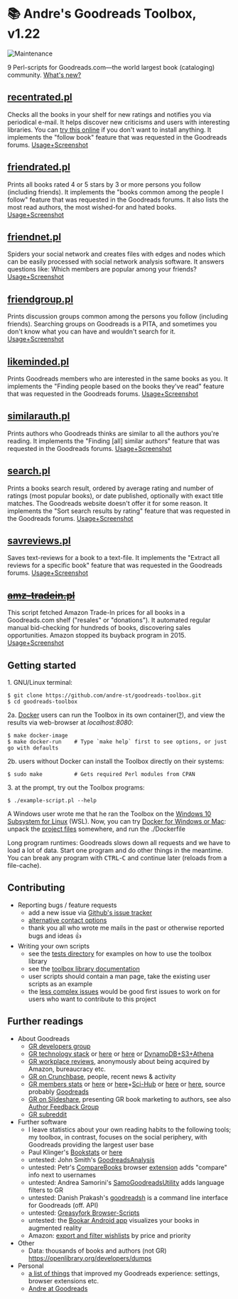 # :books: Andre's Goodreads Toolbox, v1.22

![Maintenance](https://img.shields.io/maintenance/yes/2019.svg)

9 Perl-scripts for Goodreads.com—the world largest book (cataloging) community. [What's new?](CHANGELOG.md)


## [recentrated.pl](./help/recentrated.md)

Checks all the books in your shelf for new ratings and notifies you
via periodical e-mail. It helps discover new criticisms and users with interesting 
libraries. You can [try this online](https://andre-st.github.io/goodreads/) if you 
don't want to install anything.
It implements the "follow book" feature that was requested in the Goodreads forums. 
[Usage+Screenshot](./help/recentrated.md)


## [friendrated.pl](./help/friendrated.md)

Prints all books rated 4 or 5 stars by 3 or more persons you follow (including friends). 
It implements the "books common among the people I follow" feature that was requested 
in the Goodreads forums. It also lists the most read authors, the most wished-for 
and hated books.
[Usage+Screenshot](./help/friendrated.md)


## [friendnet.pl](./help/friendnet.md)

Spiders your social network and creates files with edges and nodes which can be
easily processed with social network analysis software. It answers questions
like: Which members are popular among your friends?
[Usage+Screenshot](./help/friendnet.md)


## [friendgroup.pl](./help/friendgroup.md)

Prints discussion groups common among the persons you follow (including friends).
Searching groups on Goodreads is a PITA, and sometimes you don't know what you can have 
and wouldn't search for it. [Usage+Screenshot](./help/friendgroup.md)


## [likeminded.pl](./help/likeminded.md)

Prints Goodreads members who are interested in the same books as you.
It implements the "Finding people based on the books they've read"
feature that was requested in the Goodreads forums.
[Usage+Screenshot](./help/likeminded.md)


## [similarauth.pl](./help/similarauth.md)

Prints authors who Goodreads thinks are similar to all the authors you're reading.
It implements the "Finding [all] similar authors" feature that was requested in the 
Goodreads forums.
[Usage+Screenshot](./help/similarauth.md)


## [search.pl](./help/search.md)

Prints a books search result, ordered by average rating and number of ratings 
(most popular books), or date published, optionally with exact title matches. 
The Goodreads website doesn't offer it for some reason.
It implements the "Sort search results by rating" feature that was requested 
in the Goodreads forums.
[Usage+Screenshot](./help/search.md)


## [savreviews.pl](./help/savreviews.md)

Saves text-reviews for a book to a text-file. It implements the "Extract all 
reviews for a specific book" feature that was requested in the Goodreads forums.
[Usage+Screenshot](./help/savreviews.md)


## ~~[amz-tradein.pl](./help/amz-tradein.md)~~

This script fetched Amazon Trade-In prices for all books in a Goodreads.com
shelf ("resales" or "donations"). It automated regular manual bid-checking for 
hundreds of books, discovering sales opportunities. Amazon stopped its buyback 
program in 2015.
[Usage+Screenshot](./help/amz-tradein.md)



## Getting started

1\. GNU/Linux terminal:

```console
$ git clone https://github.com/andre-st/goodreads-toolbox.git
$ cd goodreads-toolbox
```

2a\.  [Docker](https://opensource.com/resources/what-docker) users can run the Toolbox in its own 
   container([?](https://www.docker.com/resources/what-container)),
   and view the results via web-browser at _localhost:8080_:

```console
$ make docker-image
$ make docker-run    # Type `make help` first to see options, or just go with defaults
```

2b\.  users without Docker can install the Toolbox directly on their systems:

```console
$ sudo make          # Gets required Perl modules from CPAN
```

3\.  at the prompt, try out the Toolbox programs:

```console
$ ./example-script.pl --help
```

A Windows user wrote me that he ran the Toolbox on the 
  [Windows 10 Subsystem for Linux](https://linuxhint.com/install_ubuntu_windows_10_wsl/) (WSL). 
  Now, you can try [Docker for Windows or Mac](https://github.com/docker/toolbox/releases):
  unpack the [project files](https://github.com/andre-st/goodreads-toolbox/archive/master.zip) somewhere, 
  and run the ./Dockerfile

Long program runtimes: Goodreads slows down all requests and we have to load a lot of data.
  Start one program and do other things in the meantime.
  You can break any program with <kbd>CTRL</kbd>-<kbd>C</kbd> and continue later (reloads from a file-cache).



## Contributing

- Reporting bugs / feature requests
  - add a new issue via [Github's issue tracker](https://github.com/andre-st/goodreads-toolbox/issues/new)
  - [alternative contact options](AUTHORS.md)
  - thank you all who wrote me mails in the past or otherwise reported bugs and ideas :thumbsup:
- Writing your own scripts
  - see the [tests directory](./t/) for examples on how to use the toolbox library
  - see the [toolbox library documentation](./lib/Goodscrapes.pod)
  - user scripts should contain a man page, take the existing user scripts as an example
  - the [less complex issues](https://github.com/andre-st/goodreads-toolbox/labels/beginner)
    would be good first issues to work on for users who want to contribute to this project



## Further readings

- About Goodreads
  - [GR developers group](https://www.goodreads.com/group/show/8095-goodreads-developers)
  - [GR technology stack](https://www.goodreads.com/jobs?id=597248#openPositions) 
		or [here](https://www.glasswaves.co/selected_projects.txt) 
		or [here](https://builtwith.com/goodreads.com) 
		or [DynamoDB+S3+Athena](https://aws.amazon.com/blogs/big-data/how-goodreads-offloads-amazon-dynamodb-tables-to-amazon-s3-and-queries-them-using-amazon-athena/)
  - [GR workplace reviews](https://www.glassdoor.com/Reviews/Goodreads-Reviews-E684833.htm), 
		anonymously about being acquired by Amazon, bureaucracy etc.
  - [GR on Crunchbase](https://www.crunchbase.com/organization/goodreads), 
		people, recent news & activity 
  - [GR members stats](https://www.statista.com/search/?q=goodreads&qKat=search) 
		or [here](https://qz.com/1106341/most-women-reading-self-help-books-are-getting-advice-from-men/) 
		or [here](https://onlinelibrary.wiley.com/doi/abs/10.1002/asi.23733)+[Sci-Hub](https://twitter.com/scihub_love) 
		or [here](https://book.pressbooks.com/chapter/goodreads-otis-chandler) 
		or [here](https://www.buzzfeednews.com/article/annanorth/what-amazon-is-getting-from-goodreads),
		source probably [Goodreads](https://www.goodreads.com/about/us)
  - [GR on Slideshare](https://www.slideshare.net/GoodreadsPresentations/presentations), 
		presenting GR book marketing to authors, see also [Author Feedback Group](https://www.goodreads.com/group/show/31471) 
  - [GR subreddit](https://www.reddit.com/r/goodreads/)
- Further software 
  - I leave statistics about your own reading habits to the following tools; 
		my toolbox, in contrast, focuses on the social periphery, with Goodreads providing the largest user base
  - Paul Klinger's [Bookstats](https://github.com/PaulKlinger/Bookstats) or [here](https://almoturg.com/bookstats/)
  - untested: John Smith's [GoodreadsAnalysis](https://github.com/JohnSmithDev/GoodreadsAnalysis/blob/master/REPORTS.md)
  - untested: Petr's [CompareBooks](https://github.com/vatioz/GoodreadsUserCompare) 
		browser [extension](https://chrome.google.com/webstore/detail/goodreads-compare-books/jcbnjaifalpejkcgfbpjbcmkfdildgpi) 
		adds "compare" info next to usernames
  - untested: Andrea Samorini's [SamoGoodreadsUtility](https://github.com/asamorini/goodreads.utility) 
		adds language filters to GR 
  - untested: Danish Prakash's [goodreadsh](https://github.com/danishprakash/goodreadsh) 
		is a command line interface for Goodreads (off. API)
  - untested: [Greasyfork Browser-Scripts](https://greasyfork.org/en/scripts/by-site/goodreads.com)
  - untested: the [Bookar Android app](https://github.com/intmainreturn00/Bookar) visualizes your books in augmented reality
  - Amazon: [export and filter wishlists](https://github.com/andre-st/amazon-wishless) by price and priority
- Other
  - Data: thousands of books and authors (not GR) https://openlibrary.org/developers/dumps
- Personal
  - [a list of things](./help/GOODTIPS.md) that improved my Goodreads experience: settings, browser extensions etc.
  - [Andre at Goodreads](https://www.goodreads.com/user/show/18418712-andr)


